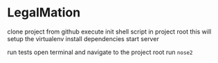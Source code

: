 # LegalMation

clone project from github
execute init shell script in project root
	this will setup the virtualenv
	install dependencies
	start server

run tests
open terminal and navigate to the project root
run `nose2`
